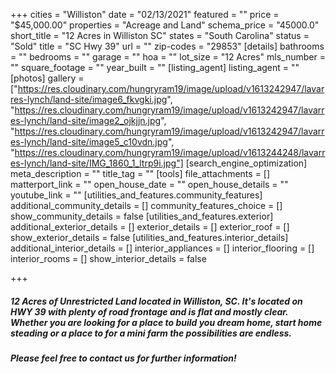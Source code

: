 +++
cities = "Williston"
date = "02/13/2021"
featured = ""
price = "$45,000.00"
properties = "Acreage and Land"
schema_price = "45000.0"
short_title = "12 Acres in Williston SC"
states = "South Carolina"
status = "Sold"
title = "SC Hwy 39"
url = ""
zip-codes = "29853"
[details]
bathrooms = ""
bedrooms = ""
garage = ""
hoa = ""
lot_size = "12 Acres"
mls_number = ""
square_footage = ""
year_built = ""
[listing_agent]
listing_agent = ""
[photos]
gallery = ["https://res.cloudinary.com/hungryram19/image/upload/v1613242947/lavarres-lynch/land-site/image6_fkvgki.jpg", "https://res.cloudinary.com/hungryram19/image/upload/v1613242947/lavarres-lynch/land-site/image2_ojkjjn.jpg", "https://res.cloudinary.com/hungryram19/image/upload/v1613242947/lavarres-lynch/land-site/image5_c10vdn.jpg", "https://res.cloudinary.com/hungryram19/image/upload/v1613244248/lavarres-lynch/land-site/IMG_1860_1_ltrp9i.jpg"]
[search_engine_optimization]
meta_description = ""
title_tag = ""
[tools]
file_attachments = []
matterport_link = ""
open_house_date = ""
open_house_details = ""
youtube_link = ""
[utilities_and_features.community_features]
additional_community_details = []
community_features_choice = []
show_community_details = false
[utilities_and_features.exterior]
additional_exterior_details = []
exterior_details = []
exterior_roof = []
show_exterior_details = false
[utilities_and_features.interior_details]
additional_interior_details = []
interior_appliances = []
interior_flooring = []
interior_rooms = []
show_interior_details = false

+++
##### **_12 Acres of Unrestricted Land located in Williston, SC. It's located on HWY 39 with plenty of road frontage and is flat and mostly clear. Whether you are looking for a place to build you dream home, start home steading or a place to for a mini farm the possibilities are endless._**

##### 

##### **_Please feel free to contact us for further information!_**